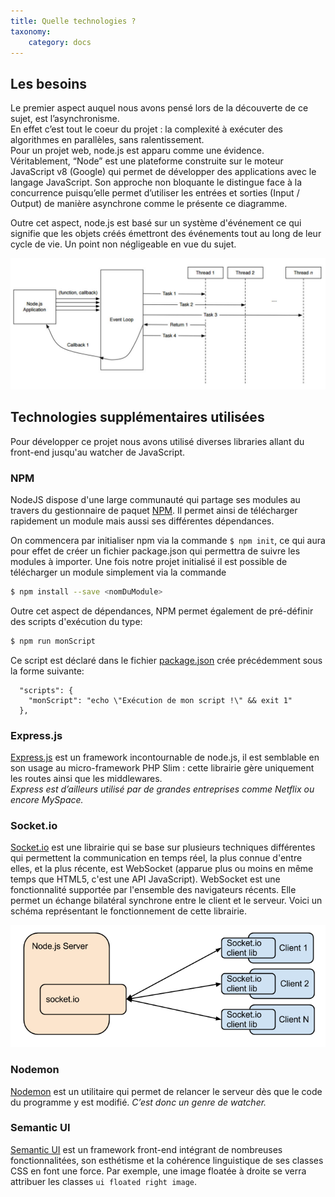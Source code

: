 ```yaml
---
title: Quelle technologies ?
taxonomy:
    category: docs
---
```


## Les besoins
Le premier aspect auquel nous avons pensé lors de la découverte de ce sujet, est l’asynchronisme. <br>
En effet c’est tout le coeur du projet : la complexité à exécuter des algorithmes en parallèles, sans ralentissement.  <br>
Pour un projet web, node.js est apparu comme une évidence. Véritablement, “Node” est une plateforme construite sur le moteur JavaScript v8 (Google) qui permet de développer des applications avec le langage JavaScript.
Son approche non bloquante le distingue face à la concurrence puisqu’elle permet d’utiliser les entrées et sorties (Input / Output) de manière asynchrone comme le présente ce diagramme. <br>


Outre cet aspect, node.js est basé sur un système d'événement ce qui signifie que les objets créés émettront des événements tout au long de leur cycle de vie. Un point non négligeable en vue du sujet.

![](diagram.jpg)



## Technologies supplémentaires utilisées
Pour développer ce projet nous avons utilisé diverses libraries allant du front-end jusqu'au watcher de JavaScript.


### NPM

NodeJS dispose d'une large communauté qui partage ses modules au travers du gestionnaire de paquet [NPM](https://www.npmjs.com/). Il permet ainsi de télécharger rapidement un module mais aussi ses différentes dépendances.

On commencera par initialiser npm via la commande `$ npm init`, ce qui aura pour effet de créer un fichier package.json qui permettra de suivre les modules à importer. Une fois notre projet initialisé il est possible de télécharger un module simplement via la commande 
```bash
$ npm install --save <nomDuModule>
```

Outre cet aspect de dépendances, NPM permet également de pré-définir des scripts d'exécution du type:
```bash
$ npm run monScript
```

Ce script est déclaré dans le fichier [package.json](https://github.com/TPCISIIE/WebLab/blob/master/package.json) crée précédemment sous la forme suivante:
```
  "scripts": {
    "monScript": "echo \"Exécution de mon script !\" && exit 1"
  },
```

### Express.js
[Express.js](https://expressjs.com/) est un framework incontournable de node.js, il est semblable en son usage au micro-framework PHP Slim : cette librairie gère uniquement les routes ainsi que les middlewares. <br>
*Express est d’ailleurs utilisé par de grandes entreprises comme Netflix ou encore MySpace.*

### Socket.io 
[Socket.io](https://socket.io/) est une librairie qui se base sur plusieurs techniques différentes qui permettent la communication en temps réel, la plus connue d'entre elles, et la plus récente, est WebSocket (apparue plus ou moins en même temps que HTML5, c'est une API JavaScript). WebSocket est une fonctionnalité supportée par l'ensemble des navigateurs récents. Elle permet un échange bilatéral synchrone entre le client et le serveur. Voici un schéma représentant le fonctionnement de cette librairie.

![](socket.png)

### Nodemon
[Nodemon](https://nodemon.io/) est un utilitaire qui permet de relancer le serveur dès que le code du programme y est modifié. *C’est donc un genre de watcher.*

### Semantic UI
[Semantic UI](https://semantic-ui.com) est un framework front-end intégrant de nombreuses fonctionnalitées, son esthétisme et la cohérence linguistique de ses classes CSS en font une force. Par exemple, une image floatée à droite se verra attribuer les classes `ui floated right image`.
